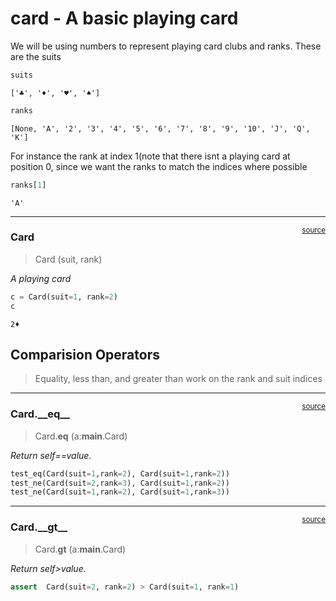 # card - A basic playing card


<!-- WARNING: THIS FILE WAS AUTOGENERATED! DO NOT EDIT! -->

We will be using numbers to represent playing card clubs and ranks.
These are the suits

``` python
suits
```

    ['♣️', '♦️', '♥️', '♠️']

``` python
ranks
```

    [None, 'A', '2', '3', '4', '5', '6', '7', '8', '9', '10', 'J', 'Q', 'K']

For instance the rank at index 1(note that there isnt a playing card at
position 0, since we want the ranks to match the indices where possible

``` python
ranks[1]
```

    'A'

------------------------------------------------------------------------

<a
href="https://github.com/alix559/ocr_developer_kit/blob/main/ocr_developer_kit/card.py#L16"
target="_blank" style="float:right; font-size:smaller">source</a>

### Card

>  Card (suit, rank)

*A playing card*

``` python
c = Card(suit=1, rank=2)
c
```

    2♦️

## Comparision Operators

> Equality, less than, and greater than work on the rank and suit
> indices

------------------------------------------------------------------------

<a
href="https://github.com/alix559/ocr_developer_kit/blob/main/ocr_developer_kit/card.py#L30"
target="_blank" style="float:right; font-size:smaller">source</a>

### Card.\_\_eq\_\_

>  Card.__eq__ (a:__main__.Card)

*Return self==value.*

``` python
test_eq(Card(suit=1,rank=2), Card(suit=1,rank=2))
test_ne(Card(suit=2,rank=3), Card(suit=1,rank=2))
test_ne(Card(suit=1,rank=2), Card(suit=1,rank=3))
```

------------------------------------------------------------------------

<a
href="https://github.com/alix559/ocr_developer_kit/blob/main/ocr_developer_kit/card.py#L34"
target="_blank" style="float:right; font-size:smaller">source</a>

### Card.\_\_gt\_\_

>  Card.__gt__ (a:__main__.Card)

*Return self\>value.*

``` python
assert  Card(suit=2, rank=2) > Card(suit=1, rank=1)
```
